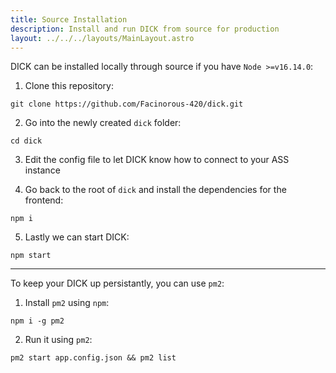 ```yaml
---
title: Source Installation
description: Install and run DICK from source for production
layout: ../../../layouts/MainLayout.astro
---
```


DICK can be installed locally through source if you have `Node >=v16.14.0`:

  1. Clone this repository:

    git clone https://github.com/Facinorous-420/dick.git

  2. Go into the newly created `dick` folder:
   
    cd dick

  3. Edit the config file to let DICK know how to connect to your ASS instance
   
  4. Go back to the root of `dick` and install the dependencies for the frontend: 
   
    npm i
   
  5. Lastly we can start DICK:

    npm start

___

To keep your DICK up persistantly, you can use `pm2`:

  1. Install `pm2` using `npm`:

    npm i -g pm2
  
  2. Run it using `pm2`:

    pm2 start app.config.json && pm2 list
  